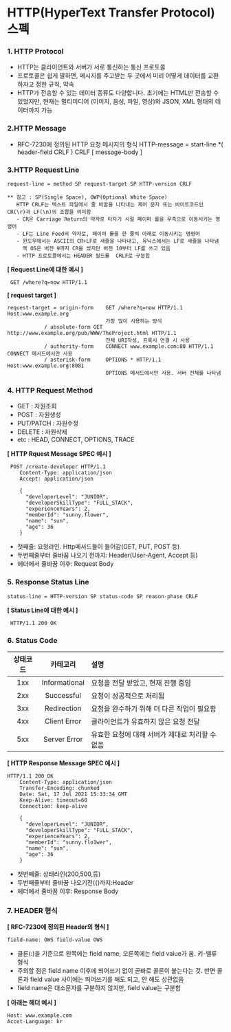 # HTTP(HyperText Transfer Protocol) 스펙

### 1. HTTP Protocol

* HTTP는 클라이언트와 서버가 서로 통신하는 통신 프로토콜
* 프로토콜은 쉽게 말하면, 메시지를 주고받는 두 곳에서 미리 어떻게 데이터를 교환하자고 정한 규칙, 약속
* HTTP가 전송할 수 있는 데이터 종류도 다양합니다. 초기에는 HTML만 전송할 수 있었지만, 
  현재는 멀티미디어 (이미지, 음성, 파일, 영상)와 JSON, XML 형태의 데이터까지 가능
### 2.HTTP Message

* RFC-7230에 정의된 HTTP 요청 메시지의 형식
    HTTP-message = start-line
                 *( header-field CRLF )
                 CRLF
                 [ message-body ]

### 3.HTTP Request Line

    request-line = method SP request-target SP HTTP-version CRLF 

    ** 참고 : SP(Single Space), OWP(Optional White Space)
       HTTP CRLF는 텍스트 파일에서 줄 바꿈을 나타내는 제어 문자 또는 바이트코드인 CR(\r)과 LF(\n)의 조합을 의미함
       - CR은 Carriage Return의 약자로 타자기 시절 페이퍼 롤을 우측으로 이동시키는 명령어
       - LF는 Line Feed의 약자로, 페이퍼 롤을 한 줄씩 아래로 이동시키는 명령어
       - 윈도우에서는 ASCII의 CR+LF로 새줄을 나타내고, 유닉스에서는 LF로 새줄을 나타냄
         맥 OS은 버전 9까지 CR을 썼지만 버전 10부터 LF를 쓰고 있음
       - HTTP 프로토콜에서는 HEADER 필드를  CRLF로 구분함

  
**[ Request Line에 대한 예시 ]**

     GET /where?q=now HTTP/1.1

**[ request target ]**

    request-target = origin-form	GET /where?q=now HTTP/1.1 Host:www.example.org	
                                    가장 많이 사용하는 방식
                / absolute-form	GET http://www.example.org/pub/WWW/TheProject.html HTTP/1.1	
                                    전체 URI작성, 프록시 연결 시 사용
                / authority-form	CONNECT www.example.com:80 HTTP/1.1										                CONNECT 메서드에서만 사용
                / asterisk-form		OPTIONS * HTTP/1.1 Host:www.example.org:8081			
                                    OPTIONS 메서드에서만 사용. 서버 전체를 나타냄

### 4. HTTP Request Method

* GET : 자원조회
* POST : 자원생성
* PUT/PATCH : 자원수정
* DELETE : 자원삭제
* etc : HEAD, CONNECT, OPTIONS, TRACE

 **[ HTTP Rquest Message SPEC 예시 ]**

     POST /create-developer HTTP/1.1
        Content-Type: application/json
        Accept: application/json

        {
          "developerLevel": "JUNIOR",
          "developerSkillType": "FULL_STACK",
          "experienceYears": 2,
          "memberId": "sunny.flower",
          "name": "sun",
          "age": 36
        }

* 첫째줄: 요청라인. Http메서드들이 들어감(GET, PUT, POST 등)
* 두번째줄부터 줄바꿈 나오기 전까지: Header(User-Agent, Accept 등)
* 헤더에서 줄바꿈 이후: Request Body
### 5. Response Status Line

    status-line = HTTP-version SP status-code SP reason-phase CRLF

 **[ Status Line에 대한 예시 ]**

     HTTP/1.1 200 OK

### 6. Status Code

| 상태코드 |   카테고리    | 설명                                            |
| :------: | :-----------: | :---------------------------------------------- |
|   1xx    | Informational | 요청을 전달 받았고, 현재 진행 중임              |
|   2xx    |  Successful   | 요청이 성공적으로 처리됨                        |
|   3xx    |  Redirection  | 요청을 완수하기 위해 더 다른 작업이 필요함      |
|   4xx    | Client Error  | 클라이언트가 유효하지 않은 요청 전달            |
|   5xx    | Server Error  | 유효한 요청에 대해 서버가 제대로 처리할 수 없음 |

**[ HTTP Response Message SPEC 예시 ]**

    HTTP/1.1 200 OK
        Content-Type: application/json
        Transfer-Encoding: chunked
        Date: Sat, 17 Jul 2021 15:33:34 GMT
        Keep-Alive: timeout=60
        Connection: keep-alive

        {
          "developerLevel": "JUNIOR",
          "developerSkillType": "FULL_STACK",
          "experienceYears": 2,
          "memberId": "sunny.flo1wer",
          "name": "sun",
          "age": 36
        }

* 첫번째줄: 상태라인(200,500,등)
* 두번째줄부터 줄바꿈 나오기전({)까지:Header
* 헤더에서 줄바꿈 이후: Response Body
### 7. HEADER 형식

**[ RFC-7230에 정의된 Header의 형식 ]**

    field-name: OWS field-value OWS

* 클론(:)을 기준으로 왼쪽에는 field name, 오른쪽에는 field value가 옴. 키-밸류 형식
* 주의할 점은 field name 이후에 띄어쓰기 없이 곧바로 콜론이 붙는다는 것. 
     반면 콜론과 field value 사이에는 띄어쓰기를 해도 되고, 안 해도 상관없음
* field name은 대소문자를 구분하지 않지만, field value는 구분함

 **[ 아래는 헤더 예시 ]**

    Host: www.example.com
    Accet-Language: kr

